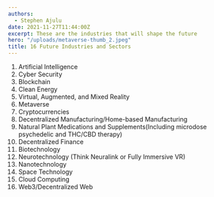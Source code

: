 ```yaml
---
authors: 
  - Stephen Ajulu
date: 2021-11-27T11:44:00Z
excerpt: These are the industries that will shape the future
hero: "/uploads/metaverse-thumb_2.jpeg"
title: 16 Future Industries and Sectors
---
```


 1. Artificial Intelligence
 2. Cyber Security
 3. Blockchain
 4. Clean Energy
 5. Virtual, Augmented, and Mixed Reality
 6. Metaverse
 7. Cryptocurrencies
 8. Decentralized Manufacturing/Home-based Manufacturing
 9. Natural Plant Medications and Supplements(Including microdose psychedelic and THC/CBD therapy)
10. Decentralized Finance
11. Biotechnology
12. Neurotechnology (Think Neuralink or Fully Immersive VR)
13. Nanotechnology
14. Space Technology
15. Cloud Computing
16. Web3/Decentralized Web
